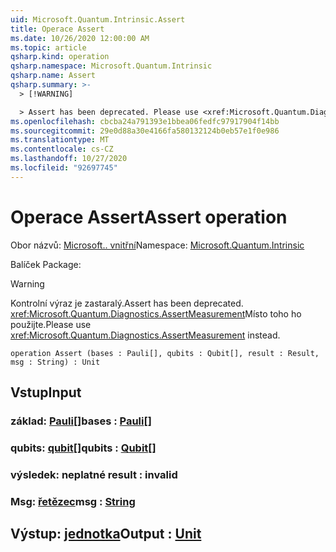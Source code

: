 ```yaml
---
uid: Microsoft.Quantum.Intrinsic.Assert
title: Operace Assert
ms.date: 10/26/2020 12:00:00 AM
ms.topic: article
qsharp.kind: operation
qsharp.namespace: Microsoft.Quantum.Intrinsic
qsharp.name: Assert
qsharp.summary: >-
  > [!WARNING]

  > Assert has been deprecated. Please use <xref:Microsoft.Quantum.Diagnostics.AssertMeasurement> instead.
ms.openlocfilehash: cbcba24a791393e1bbea06fedfc97917904f14bb
ms.sourcegitcommit: 29e0d88a30e4166fa580132124b0eb57e1f0e986
ms.translationtype: MT
ms.contentlocale: cs-CZ
ms.lasthandoff: 10/27/2020
ms.locfileid: "92697745"
---
```

# <a name="assert-operation"></a><span data-ttu-id="a0dc5-102">Operace Assert</span><span class="sxs-lookup"><span data-stu-id="a0dc5-102">Assert operation</span></span>

<span data-ttu-id="a0dc5-103">Obor názvů: [Microsoft.. vnitřní](xref:Microsoft.Quantum.Intrinsic)</span><span class="sxs-lookup"><span data-stu-id="a0dc5-103">Namespace: [Microsoft.Quantum.Intrinsic](xref:Microsoft.Quantum.Intrinsic)</span></span>

<span data-ttu-id="a0dc5-104">Balíček [](https://nuget.org/packages/)</span><span class="sxs-lookup"><span data-stu-id="a0dc5-104">Package: [](https://nuget.org/packages/)</span></span>


> [!WARNING]
> <span data-ttu-id="a0dc5-105">Kontrolní výraz je zastaralý.</span><span class="sxs-lookup"><span data-stu-id="a0dc5-105">Assert has been deprecated.</span></span> <span data-ttu-id="a0dc5-106"><xref:Microsoft.Quantum.Diagnostics.AssertMeasurement>Místo toho ho použijte.</span><span class="sxs-lookup"><span data-stu-id="a0dc5-106">Please use <xref:Microsoft.Quantum.Diagnostics.AssertMeasurement> instead.</span></span>



```qsharp
operation Assert (bases : Pauli[], qubits : Qubit[], result : Result, msg : String) : Unit
```


## <a name="input"></a><span data-ttu-id="a0dc5-107">Vstup</span><span class="sxs-lookup"><span data-stu-id="a0dc5-107">Input</span></span>

### <a name="bases--pauli"></a><span data-ttu-id="a0dc5-108">základ: [Pauli](xref:microsoft.quantum.lang-ref.pauli)[]</span><span class="sxs-lookup"><span data-stu-id="a0dc5-108">bases : [Pauli](xref:microsoft.quantum.lang-ref.pauli)[]</span></span>




### <a name="qubits--qubit"></a><span data-ttu-id="a0dc5-109">qubits: [qubit](xref:microsoft.quantum.lang-ref.qubit)[]</span><span class="sxs-lookup"><span data-stu-id="a0dc5-109">qubits : [Qubit](xref:microsoft.quantum.lang-ref.qubit)[]</span></span>




### <a name="result--__invalidresult__"></a><span data-ttu-id="a0dc5-110">výsledek: __neplatné <Result>__</span><span class="sxs-lookup"><span data-stu-id="a0dc5-110">result : __invalid<Result>__</span></span>




### <a name="msg--string"></a><span data-ttu-id="a0dc5-111">Msg: [řetězec](xref:microsoft.quantum.lang-ref.string)</span><span class="sxs-lookup"><span data-stu-id="a0dc5-111">msg : [String](xref:microsoft.quantum.lang-ref.string)</span></span>





## <a name="output--unit"></a><span data-ttu-id="a0dc5-112">Výstup: [jednotka](xref:microsoft.quantum.lang-ref.unit)</span><span class="sxs-lookup"><span data-stu-id="a0dc5-112">Output : [Unit](xref:microsoft.quantum.lang-ref.unit)</span></span>

